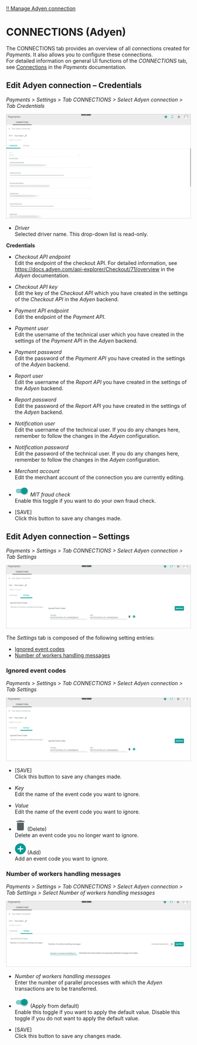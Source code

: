[!! Manage Adyen connection](../Integration/01_ManageAdyenConnection.md)


# CONNECTIONS (Adyen)

The CONNECTIONS tab provides an overview of all connections created for *Payments*. It also allows you to configure these connections.   
For detailed information on general UI functions of the *CONNECTIONS* tab, see [Connections](../../Payments/UserInterface/08a_Connections.md) in the *Payments* documentation.


## Edit Adyen connection &ndash; Credentials

*Payments > Settings > Tab CONNECTIONS > Select Adyen connection > Tab Credentials*

![Edit Adyen credentials](../../Assets/Screenshots/Payments/Settings/PaymentServiceProviders/Adyen/Integration/EditCredentials.png "[Edit Adyen credentials]")

- *Driver*  
    Selected driver name. This drop-down list is read-only.

**Credentials**

- *Checkout API endpoint*   
   Edit the endpoint of the checkout API. For detailed information, see https://docs.adyen.com/api-explorer/Checkout/71/overview in the *Adyen* documentation.  
     
- *Checkout API key*    
   Edit the key of the *Checkout API* which you have created in the settings of the *Checkout API* in the *Adyen* backend.

- *Payment API endpoint*   
  Edit the endpoint of the *Payment API*.  

- *Payment user*   
   Edit the username of the technical user which you have created in the settings of the *Payment API* in the *Adyen* backend.

- *Payment password*   
   Edit the password of the *Payment API* you have created in the settings of the *Adyen* backend.

 - *Report user*  
     Edit the username of the *Report API* you have created in the settings of the *Adyen* backend.

 - *Report password*    
    Edit the password of the *Report API* you have created in the settings of the *Adyen* backend.

- *Notification user*  
    Edit the username of the technical user.<!---welches API?--> If you do any changes here, remember to follow the changes in the *Adyen* configuration.

- *Notification password*   
   Edit the password of the technical user.<!---welches API?--> If you do any changes here, remember to follow the changes in the *Adyen* configuration.

- *Merchant account*   
  Edit the merchant account of the connection you are currently editing.

- ![Toggle](../../Assets/Icons/Toggle.png "[Toggle]") *MIT fraud check*   
   Enable this toggle if you want to do your own fraud check.
 
- [SAVE]  
    Click this button to save any changes made.


## Edit Adyen connection &ndash; Settings

*Payments > Settings > Tab CONNECTIONS > Select Adyen connection > Tab Settings*

![Edit Adyen settings](../../Assets/Screenshots/Payments/Settings/PaymentServiceProviders/Adyen/Integration/IgnoredEventCodeDone.png "[Edit Adyen settings]")

The *Settings* tab is composed of the following setting entries:
- [Ignored event codes](#ignored-event-codes)
- [Number of workers handling messages](#number-of-workers-handling-messages)


### Ignored event codes

*Payments > Settings > Tab CONNECTIONS > Select Adyen connection > Tab Settings*

![Edit Adyen settings](../../Assets/Screenshots/Payments/Settings/PaymentServiceProviders/Adyen/Integration/IgnoredEventCodeDone.png "[Edit Adyen settings]")

- [SAVE]  
  Click this button to save any changes made.

- *Key*   
   Edit the name of the event code you want to ignore.

- *Value*   
   Edit the name of the event code you want to ignore.

- ![Delete](../../Assets/Icons/Trash01.png "[Delete]") (Delete)   
   Delete an event code you no longer want to ignore.    
      
- ![Add](../../Assets/Icons/Plus04.png "[Add]") (Add)    
   Add an event code you want to ignore.



### Number of workers handling messages

*Payments > Settings > Tab CONNECTIONS > Select Adyen connection > Tab Settings > Select Number of workers handling messages*

![Number of workers](../../Assets/Screenshots/Payments/Settings/PaymentServiceProviders/Adyen/Integration/NumberOfWorkers.png "[Number of workers]")

- *Number of workers handling messages*   
   Enter the number of parallel processes with which the *Adyen* transactions are to be transferred. 

- ![Toggle](../../Assets/Icons/Toggle.png "[Toggle]") (Apply from default)   
   Enable this toggle if you want to apply the default value. Disable this toggle if you do not want to apply the default value.

- [SAVE]  
  Click this button to save any changes made.

